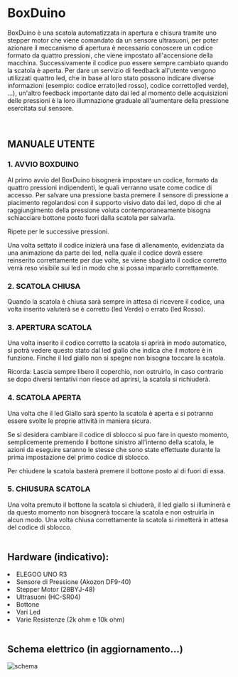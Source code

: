 # BoxDuino
BoxDuino è una scatola automatizzata in apertura e chisura tramite uno stepper motor che viene comandato da un sensore ultrasuoni, per poter azionare il meccanismo di apertura è necessario conoscere un codice formato da quattro pressioni, che viene impostato all'accensione della macchina. Successivamente il codice puo essere sempre cambiato quando la scatola è aperta. 
Per dare un servizio di feedback all'utente vengono utilizzati quattro led, che in base al loro stato possono indicare diverse informazioni (esempio: codice errato(led rosso), codice corretto(led verde), ...), un'altro feedback importante dato dai led al momento delle acquisizioni delle pressioni è la loro illumnazione graduale all'aumentare della pressione esercitata sul sensore.  

<br>

<h2>MANUALE UTENTE</h2>

<h3>1. AVVIO BOXDUINO</h3>
<p>Al primo avvio del BoxDuino bisognerà impostare un codice, formato da quattro pressioni indipendenti, le quali verranno usate come codice di accesso. 
Per salvare una pressione basta premere il sensore di pressione a piacimento regolandosi con il supporto visivo dato dai led, dopo di che al raggiungimento della pressione voluta contemporaneamente bisogna schiacciare bottone posto fuori dalla scatola per salvarla.</p>
<p>Ripete per le successive pressioni.</p>

Una volta settato il codice inizierà una fase di allenamento, evidenziata da una animazione da parte dei led, nella quale il codice dovrà essere reinserito correttamente per due volte, se viene sbagliato il codice corretto verrà reso visibile sui led in modo che si possa impararlo correttamente.


<h3>2. SCATOLA CHIUSA</h3>
Quando la scatola è chiusa sarà sempre in attesa di ricevere il codice, una volta inserito valuterà se è corretto (led Verde) o errato (led Rosso).


<h3>3. APERTURA SCATOLA</h3>
<p>Una volta inserito il codice corretto la scatola si aprirà in modo automatico, si potrà vedere questo stato dal led giallo che indica che il motore è in funzione.
Finche il led giallo non si spegne non bisogna toccare la scatola.</p>
<p>Ricorda:
Lascia sempre libero il coperchio, non ostruirlo, in caso contrario se dopo diversi tentativi non riesce ad aprirsi, la scatola si richiuderà.</p>

<h3>4. SCATOLA APERTA</h3>
Una volta che il led Giallo sarà spento la scatola è aperta e si potranno essere svolte le proprie attività in maniera sicura.

Se si desidera cambiare il codice di sblocco si puo fare in questo momento, semplicemente premendo il bottone sinistro all'interno della scatola, le azioni da eseguire saranno le stesse che sono state effettuate durante la prima impostazione del primo codice di sblocco.

Per chiudere la scatola basterà premere il bottone posto al di fuori di essa.

<h3>5. CHIUSURA SCATOLA</h3>
Una volta premuto il bottone la scatola si chiuderà, il led giallo si illuminerà e da questo momento non bisognerà toccare la scatola e non ostruirla in alcun modo.
Una volta chiusa correttamente la scatola si rimetterà in attesa del codice di sblocco.


<br>
<br>

 <h2>Hardware (indicativo):</h2>
 	<li>ELEGOO UNO R3</li>
	<li>Sensore di Pressione (Akozon DF9-40)</li>
	<li>Stepper Motor (28BYJ-48)</li>
	<li>Ultrasuoni (HC-SR04)</li>
	<li>Bottone </li>
	<li>Vari Led</li>
	<li>Varie Resistenze (2k ohm e 10k ohm)</li>
	
<br>	


<h2>Schema elettrico (in aggiornamento...)</h2>

![schema](https://user-images.githubusercontent.com/78487344/140295181-7ebf395d-3990-46d8-942a-38f863ec2417.png)
